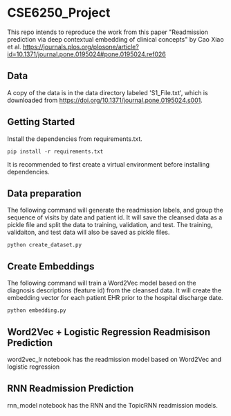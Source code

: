 # CSE6250_Project

This repo intends to reproduce the work from this paper "Readmission prediction via deep contextual embedding of clinical concepts" by Cao Xiao et al. https://journals.plos.org/plosone/article?id=10.1371/journal.pone.0195024#pone.0195024.ref026

## Data

A copy of the data is in the data directory labeled 'S1_File.txt', which is downloaded from https://doi.org/10.1371/journal.pone.0195024.s001.

## Getting Started

Install the dependencies from requirements.txt. 

```
pip install -r requirements.txt
```

It is recommended to first create a virtual environment before installing dependencies.

## Data preparation

The following command will generate the readmission labels, and group the sequence of visits by date and patient id. It will save the cleansed data as a pickle file and split the data to training, validation, and test. The training, validaiton, and test data will also be saved as pickle files.

```
python create_dataset.py
```

## Create Embeddings

The following command will train a Word2Vec model based on the diagnosis descriptions (feature id) from the cleansed data. It will create the embedding vector for each patient EHR prior to the hospital discharge date. 

```
python embedding.py
```

## Word2Vec + Logistic Regression Readmisison Prediction

word2vec_lr notebook has the readmission model based on Word2Vec and logistic regression

## RNN Readmission Prediction

rnn_model notebook has the RNN and the TopicRNN readmission models.
